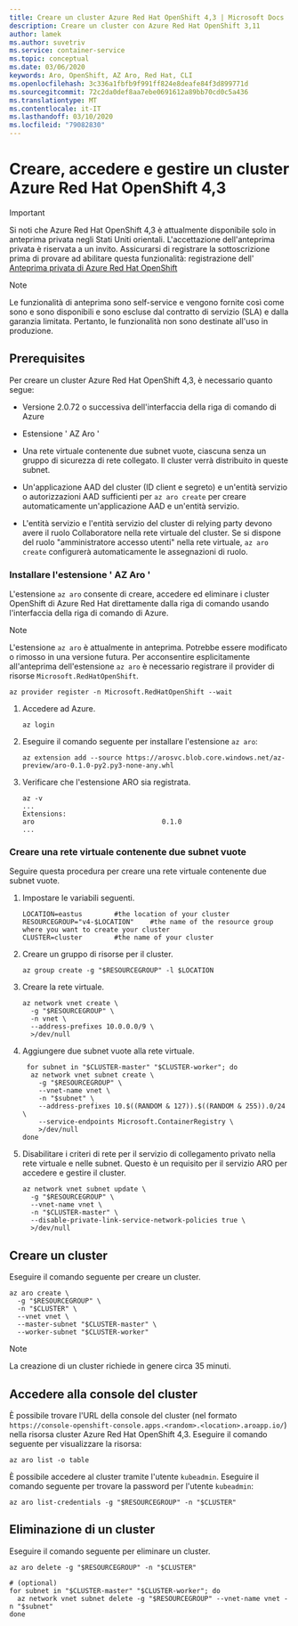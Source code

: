 ```yaml
---
title: Creare un cluster Azure Red Hat OpenShift 4,3 | Microsoft Docs
description: Creare un cluster con Azure Red Hat OpenShift 3,11
author: lamek
ms.author: suvetriv
ms.service: container-service
ms.topic: conceptual
ms.date: 03/06/2020
keywords: Aro, OpenShift, AZ Aro, Red Hat, CLI
ms.openlocfilehash: 3c336a1fbfb9f991ff824e8deafe84f3d899771d
ms.sourcegitcommit: 72c2da0def8aa7ebe0691612a89bb70cd0c5a436
ms.translationtype: MT
ms.contentlocale: it-IT
ms.lasthandoff: 03/10/2020
ms.locfileid: "79082830"
---
```

# <a name="create-access-and-manage-an-azure-red-hat-openshift-43-cluster"></a>Creare, accedere e gestire un cluster Azure Red Hat OpenShift 4,3

> [!IMPORTANT]
> Si noti che Azure Red Hat OpenShift 4,3 è attualmente disponibile solo in anteprima privata negli Stati Uniti orientali. L'accettazione dell'anteprima privata è riservata a un invito. Assicurarsi di registrare la sottoscrizione prima di provare ad abilitare questa funzionalità: registrazione dell' [Anteprima privata di Azure Red Hat OpenShift](https://aka.ms/aro-preview-register)

> [!NOTE]
> Le funzionalità di anteprima sono self-service e vengono fornite così come sono e sono disponibili e sono escluse dal contratto di servizio (SLA) e dalla garanzia limitata. Pertanto, le funzionalità non sono destinate all'uso in produzione.

## <a name="prerequisites"></a>Prerequisites

Per creare un cluster Azure Red Hat OpenShift 4,3, è necessario quanto segue:

- Versione 2.0.72 o successiva dell'interfaccia della riga di comando di Azure
  
- Estensione ' AZ Aro '

- Una rete virtuale contenente due subnet vuote, ciascuna senza un gruppo di sicurezza di rete collegato.  Il cluster verrà distribuito in queste subnet.

- Un'applicazione AAD del cluster (ID client e segreto) e un'entità servizio o autorizzazioni AAD sufficienti per `az aro create` per creare automaticamente un'applicazione AAD e un'entità servizio.

- L'entità servizio e l'entità servizio del cluster di relying party devono avere il ruolo Collaboratore nella rete virtuale del cluster.  Se si dispone del ruolo "amministratore accesso utenti" nella rete virtuale, `az aro create` configurerà automaticamente le assegnazioni di ruolo.

### <a name="install-the-az-aro-extension"></a>Installare l'estensione ' AZ Aro '
L'estensione `az aro` consente di creare, accedere ed eliminare i cluster OpenShift di Azure Red Hat direttamente dalla riga di comando usando l'interfaccia della riga di comando di Azure.

> [!Note] 
> L'estensione `az aro` è attualmente in anteprima. Potrebbe essere modificato o rimosso in una versione futura.
> Per acconsentire esplicitamente all'anteprima dell'estensione `az aro` è necessario registrare il provider di risorse `Microsoft.RedHatOpenShift`.
> 
>    ```console
>    az provider register -n Microsoft.RedHatOpenShift --wait
>    ```

1. Accedere ad Azure.

   ```console
   az login
   ```

2. Eseguire il comando seguente per installare l'estensione `az aro`:

   ```console
   az extension add --source https://arosvc.blob.core.windows.net/az-preview/aro-0.1.0-py2.py3-none-any.whl
   ```

3. Verificare che l'estensione ARO sia registrata.

   ```console
   az -v
   ...
   Extensions:
   aro                                0.1.0
   ...
   ```
  
### <a name="create-a-virtual-network-containing-two-empty-subnets"></a>Creare una rete virtuale contenente due subnet vuote

Seguire questa procedura per creare una rete virtuale contenente due subnet vuote.

1. Impostare le variabili seguenti.

   ```console
   LOCATION=eastus        #the location of your cluster
   RESOURCEGROUP="v4-$LOCATION"    #the name of the resource group where you want to create your cluster
   CLUSTER=cluster        #the name of your cluster
   ```

2. Creare un gruppo di risorse per il cluster.

   ```console
   az group create -g "$RESOURCEGROUP" -l $LOCATION
   ```

3. Creare la rete virtuale.

   ```console
   az network vnet create \
     -g "$RESOURCEGROUP" \
     -n vnet \
     --address-prefixes 10.0.0.0/9 \
     >/dev/null
   ```

4. Aggiungere due subnet vuote alla rete virtuale.

   ```console
    for subnet in "$CLUSTER-master" "$CLUSTER-worker"; do
     az network vnet subnet create \
       -g "$RESOURCEGROUP" \
       --vnet-name vnet \
       -n "$subnet" \
       --address-prefixes 10.$((RANDOM & 127)).$((RANDOM & 255)).0/24 \
       --service-endpoints Microsoft.ContainerRegistry \
       >/dev/null
   done
   ```

5. Disabilitare i criteri di rete per il servizio di collegamento privato nella rete virtuale e nelle subnet. Questo è un requisito per il servizio ARO per accedere e gestire il cluster.

   ```console
   az network vnet subnet update \
     -g "$RESOURCEGROUP" \
     --vnet-name vnet \
     -n "$CLUSTER-master" \
     --disable-private-link-service-network-policies true \
     >/dev/null
   ```

## <a name="create-a-cluster"></a>Creare un cluster

Eseguire il comando seguente per creare un cluster.

```console
az aro create \
  -g "$RESOURCEGROUP" \
  -n "$CLUSTER" \
  --vnet vnet \
  --master-subnet "$CLUSTER-master" \
  --worker-subnet "$CLUSTER-worker"
```

>[!NOTE]
> La creazione di un cluster richiede in genere circa 35 minuti.

## <a name="access-the-cluster-console"></a>Accedere alla console del cluster

È possibile trovare l'URL della console del cluster (nel formato `https://console-openshift-console.apps.<random>.<location>.aroapp.io/`) nella risorsa cluster Azure Red Hat OpenShift 4,3. Eseguire il comando seguente per visualizzare la risorsa:

```console
az aro list -o table
```

È possibile accedere al cluster tramite l'utente `kubeadmin`.  Eseguire il comando seguente per trovare la password per l'utente `kubeadmin`:

```dotnetcli
az aro list-credentials -g "$RESOURCEGROUP" -n "$CLUSTER"
```

## <a name="delete-a-cluster"></a>Eliminazione di un cluster

Eseguire il comando seguente per eliminare un cluster.

```console
az aro delete -g "$RESOURCEGROUP" -n "$CLUSTER"

# (optional)
for subnet in "$CLUSTER-master" "$CLUSTER-worker"; do
  az network vnet subnet delete -g "$RESOURCEGROUP" --vnet-name vnet -n "$subnet"
done
```
